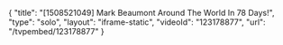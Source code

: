 {
    "title": "[1508521049] Mark Beaumont Around The World In 78 Days!",
    "type": "solo",
    "layout": "iframe-static",
    "videoId": "123178877",
    "url": "\/tvpembed\/123178877"
}